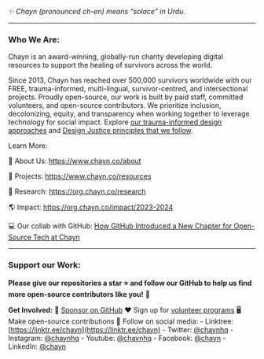 *✨ Chayn (pronounced ch-en) means “solace” in Urdu.*

---

### Who We Are:

Chayn is an award-winning, globally-run charity developing digital resources to support the healing of survivors across the world.

Since 2013, Chayn has reached over 500,000 survivors worldwide with our FREE, trauma-informed, multi-lingual, survivor-centred, and intersectional projects. Proudly open-source, our work is built by paid staff, committed volunteers, and open-source contributors. 
We prioritize inclusion, decolonizing, equity, and transparency when working together to leverage technology for social impact. Explore [our trauma-informed design approaches](https://blog.chayn.co/trauma-informed-design-understanding-trauma-and-healing-f289d281495c#bfd5-9b19aef3af2) and [Design Justice principles that we follow](https://designjustice.org/read-the-principles).

Learn More:

  🤝 About Us: https://www.chayn.co/about

  🔎 Projects: https://www.chayn.co/resources

  📖 Research: https://org.chayn.co/research

  🌎 Impact: https://org.chayn.co/impact/2023-2024

  💻 Our collab with GitHub: [How GitHub Introduced a New Chapter for Open-Source Tech at Chayn](https://blog.chayn.co/how-github-introduced-a-new-chapter-for-open-source-tech-at-chayn-5ff2ad1b6af3)
  
---

### Support our Work:

**Please give our repositories a star ⭐ and follow our GitHub to help us find more open-source contributors like you!** 🙂

**Get Involved:**
🙏 [Sponsor on GitHub](https://github.com/sponsors/chaynHQ)
❤️ Sign up for [volunteer programs](https://www.chayn.co/get-involved)
🖥️ Make open-source contributions
📱 Follow on social media: - Linktree: [https://linktr.ee/chayn](https://linktr.ee/chayn) - Twitter: [@chaynhq](https://twitter.com/ChaynHQ) - Instagram: [@chaynhq](https://www.instagram.com/chaynhq/) - Youtube: [@chaynhq](https://www.youtube.com/@chaynhq) - Facebook: [@chayn](https://www.facebook.com/chayn) - LinkedIn: [@chayn](https://www.linkedin.com/company/chayn)

<!--

**Here are some ideas to get you started:**

🙋‍♀️ A short introduction - what is your organization all about?
🌈 Contribution guidelines - how can the community get involved?
👩‍💻 Useful resources - where can the community find your docs? Is there anything else the community should know?
🍿 Fun facts - what does your team eat for breakfast?
🧙 Remember, you can do mighty things with the power of [Markdown](https://docs.github.com/github/writing-on-github/getting-started-with-writing-and-formatting-on-github/basic-writing-and-formatting-syntax)
-->
